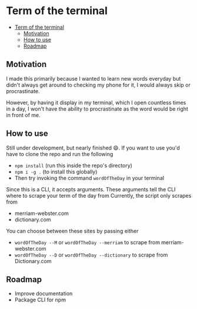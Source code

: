 # Term of the terminal

- [Term of the terminal](#term-of-the-terminal)
  - [Motivation](#motivation)
  - [How to use](#how-to-use)
  - [Roadmap](#roadmap)

## Motivation

I made this primarily because I wanted to learn new words everyday but didn't always get
around to checking my phone for it, I would always skip or procrastinate.

However, by having it display in my terminal, which I open countless times in a day, I
won't have the ability to procrastinate as the word would be right in front of me.

## How to use

Still under development, but nearly finished 😄. If you want to use you'd have to clone
the repo and run the following

- `npm install` (run this inside the repo's directory)
- `npm i -g .` (to install this globally)
- Then try invoking the command `wordOfTheDay` in your terminal

Since this is a CLI, it accepts arguments. These arguments tell the CLI where to scrape
your term of the day from Currently, the script only scrapes from

- merriam-webster.com
- dictionary.com

You can choose between these sites by passing either

- `wordOfTheDay --M` or `wordOfTheDay --merriam` to scrape from merriam-webster.com
- `wordOfTheDay --D` or `wordOfTheDay --dictionary` to scrape from Dictionary.com

## Roadmap

- Improve documentation
- Package CLI for npm

